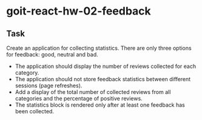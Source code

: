 # goit-react-hw-02-feedback

## Task

Create an application for collecting statistics. There are only three options for feedback: good, neutral and bad.

- The application should display the number of reviews collected for each category.
- The application should not store feedback statistics between different sessions (page refreshes).
- Add a display of the total number of collected reviews from all categories and the percentage of positive reviews. 
- The statistics block is rendered only after at least one feedback has been collected.
